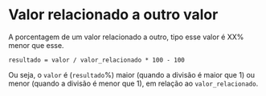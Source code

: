 
# Valor relacionado a outro valor

A porcentagem de um valor relacionado a outro, tipo esse valor é XX% menor que esse.

```
resultado = valor / valor_relacionado * 100 - 100
```

Ou seja, o `valor` é (`resultado`%) maior (quando a divisão é maior que 1) ou menor (quando a divisão é menor que 1), em relação ao `valor_relacionado`.